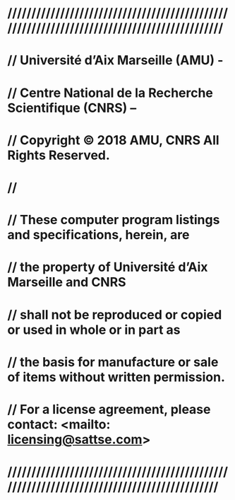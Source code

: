 # ///////////////////////////////////////////////////////////////////////////////////////////
# //                 Université d’Aix Marseille (AMU) -
# //                 Centre National de la Recherche Scientifique (CNRS) –
# //                 Copyright © 2018 AMU, CNRS All Rights Reserved.
# //
# //     These computer program listings and specifications, herein, are
# //     the property of Université d’Aix Marseille and CNRS
# //     shall not be reproduced or copied or used in whole or in part as
# //     the basis for manufacture or sale of items without written permission.
# //     For a license agreement, please contact: <mailto: licensing@sattse.com>
# //////////////////////////////////////////////////////////////////////////////////////////
